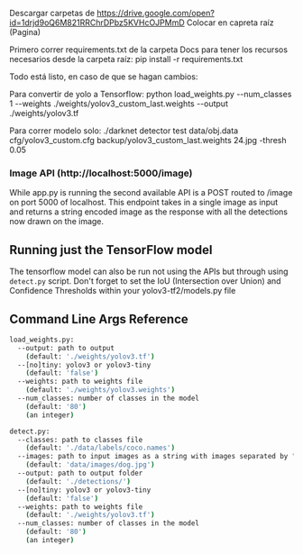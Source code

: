Descargar carpetas de https://drive.google.com/open?id=1drjd9oQ6M821RRChrDPbz5KVHcOJPMmD
Colocar en capreta raíz (Pagina)

Primero correr requirements.txt de la carpeta Docs para tener los recursos necesarios desde la carpeta raíz:
pip install -r requirements.txt

Todo está listo, en caso de que se hagan cambios: 

Para convertir de yolo a Tensorflow:
python load_weights.py --num_classes 1 --weights ./weights/yolov3_custom_last.weights --output ./weights/yolov3.tf

Para correr modelo solo:
./darknet detector test data/obj.data cfg/yolov3_custom.cfg backup/yolov3_custom_last.weights 24.jpg -thresh 0.05


### Image API (http://localhost:5000/image)
While app.py is running the second available API is a POST routed to /image on port 5000 of localhost. This endpoint takes in a single image as input and returns a string encoded image as the response with all the detections now drawn on the image.

## Running just the TensorFlow model
The tensorflow model can also be run not using the APIs but through using `detect.py` script. 
Don't forget to set the IoU (Intersection over Union) and Confidence Thresholds within your yolov3-tf2/models.py file


## Command Line Args Reference

```bash
load_weights.py:
  --output: path to output
    (default: './weights/yolov3.tf')
  --[no]tiny: yolov3 or yolov3-tiny
    (default: 'false')
  --weights: path to weights file
    (default: './weights/yolov3.weights')
  --num_classes: number of classes in the model
    (default: '80')
    (an integer)

detect.py:
  --classes: path to classes file
    (default: './data/labels/coco.names')
  --images: path to input images as a string with images separated by ","
    (default: 'data/images/dog.jpg')
  --output: path to output folder
    (default: './detections/')
  --[no]tiny: yolov3 or yolov3-tiny
    (default: 'false')
  --weights: path to weights file
    (default: './weights/yolov3.tf')
  --num_classes: number of classes in the model
    (default: '80')
    (an integer)

```
